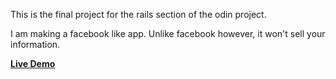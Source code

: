 This is the final project for the rails section of the odin project.

I am making a facebook like app. Unlike facebook however, it won't sell your information. 

**[Live Demo](https://facebookish.herokuapp.com/)**

